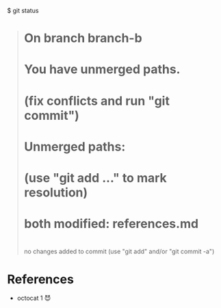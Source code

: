 
$ git status
> # On branch branch-b
> # You have unmerged paths.
> #   (fix conflicts and run "git commit")
> #
> # Unmerged paths:
> #   (use "git add ..." to mark resolution)
> #
> # both modified:     references.md
> #
> no changes added to commit (use "git add" and/or "git commit -a")

# References

* octocat 1 😈


